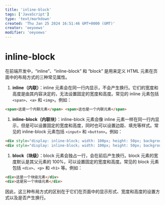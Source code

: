 ```yaml
---
title: 'inline-block'
tags: ['JavaScript']
type: 'text/markdown'
created: 'Thu Jan 25 2024 16:51:46 GMT+0000 (GMT)'
creator: 'oeyoews'
modifier: 'oeyoews'
---
```


# inline-block

在前端开发中，“inline”、“inline-block” 和 “block” 是用来定义 HTML 元素在页面中的布局方式的三种常见属性。

1. **inline（内联）**：inline 元素会在同一行内显示，不会产生换行。它们的宽度和高度是由其内容决定的，无法设置固定的宽度和高度。常见的 inline 元素包括 `<span>`、`<a>` 和 `<img>`。例如：

```html
<span>这是一个内联元素</span> <span>这也是一个内联元素</span>
```

1. **inline-block（内联块）**：inline-block 元素会像 inline 元素一样在同一行内显示，但是可以设置固定的宽度和高度，同时也可以设置边距、填充等样式。常见的 inline-block 元素包括 `<input>` 和 `<button>`。例如：

```html
<div style="display: inline-block; width: 100px; height: 50px; background-color: red;"></div>
<div style="display: inline-block; width: 100px; height: 50px; background-color: blue;"></div>
```

1. **block（块级）**：block 元素会独占一行，会在前后产生换行。block 元素的宽度默认是其父元素的 100%，可以设置固定的宽度和高度。常见的 block 元素包括 `<div>`、`<p>` 和 `<h1>` 等。例如：

```html
<div>这是一个块级元素</div>
<div>这是另一个块级元素</div>
```

因此，这三种布局方式的区别在于它们在页面中的显示形式、宽度和高度的设置方式以及是否产生换行。

